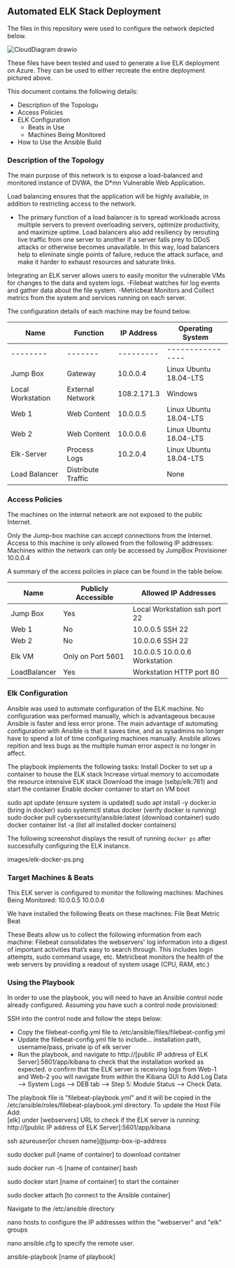 ## Automated ELK Stack Deployment

The files in this repository were used to configure the network depicted below.


![CloudDiagram drawio](https://user-images.githubusercontent.com/77586504/166480640-f6ac5dc8-98c6-40db-84dd-86a2f5eec887.png)

These files have been tested and used to generate a live ELK deployment on Azure. They can be used to either recreate the entire deployment pictured above.



This document contains the following details:
- Description of the Topologu
- Access Policies
- ELK Configuration
  - Beats in Use
  - Machines Being Monitored
- How to Use the Ansible Build


### Description of the Topology

The main purpose of this network is to expose a load-balanced and monitored instance of DVWA, the D*mn Vulnerable Web Application.

Load balancing ensures that the application will be highly available, in addition to restricting access to the network.
- The primary function of a load balancer is to spread workloads across multiple servers to prevent overloading servers, optimize productivity, and maximize uptime. Load balancers also add resiliency by rerouting live traffic from one server to another if a server falls prey to DDoS attacks or otherwise becomes unavailable. In this way, load balancers help to eliminate single points of failure, reduce the attack surface, and make it harder to exhaust resources and saturate links.

Integrating an ELK server allows users to easily monitor the vulnerable VMs for changes to the data and system logs.
-Filebeat watches for log events and gather data about the file system.
-Metricbeat Monitors and Collect metrics from the system and services running on each server.

The configuration details of each machine may be found below.


| Name              	| Function           	| IP Address  	| Operating System       	|
|-------------------	|--------------------	|-------------	|------------------------	|
| --------          	| -------            	| ---------   	| ----------------       	|
| Jump Box          	| Gateway            	| 10.0.0.4    	| Linux Ubuntu 18.04-LTS 	|
| Local Workstation 	| External Network   	| 108.2.171.3 	| Windows                	|
| Web 1             	| Web Content        	| 10.0.0.5    	| Linux Ubuntu 18.04-LTS 	|
| Web 2             	| Web Content        	| 10.0.0.6    	| Linux Ubuntu 18.04-LTS 	|
| Elk-Server        	| Process Logs       	| 10.2.0.4    	| Linux Ubuntu 18.04-LTS 	|
| Load Balancer     	| Distribute Traffic 	|             	| None                   	|

### Access Policies

The machines on the internal network are not exposed to the public Internet. 

Only the Jump-box machine can accept connections from the Internet. Access to this machine is only allowed from the following IP addresses:
Machines within the network can only be accessed by JumpBox Provisioner 10.0.0.4


A summary of the access policies in place can be found in the table below.

| Name        | Publicly Accessible | Allowed IP Addresses         |
|-------------|---------------------|------------------------------|
| Jump Box    | Yes                 | Local Workstation ssh port 22|
| Web 1       | No                  | 10.0.0.5 SSH 22              |
| Web 2       | No                  | 10.0.0.6 SSH 22              |
| Elk VM      | Only on Port 5601   | 10.0.0.5 10.0.0.6 Workstation|
| LoadBalancer| Yes                 | Workstation HTTP port 80     |

### Elk Configuration

Ansible was used to automate configuration of the ELK machine. No configuration was performed manually, which is advantageous because Ansible is faster and less error prone.
The main advantage of automating configuration with Ansible is that it saves time, and as sysadmins no longer have to spend a lot of time configuring machines manually. Ansbile allows repition and less bugs as the multiple human error aspect is no longer in affect.

The playbook implements the following tasks:
Install Docker to set up a container to house the ELK stack
Increase virtual memory to accomodate the resource intensive ELK stack
Download the image (sebp/elk:761) and start the container
Enable docker container to start on VM boot

sudo apt update (ensure system is updated)
sudo apt install -y docker.io (bring in docker)
sudo systemctl status docker (verify docker is running)
sudo docker pull cyberxsecurity/ansible:latest (download container)
sudo docker container list -a (list all installed docker containers)

The following screenshot displays the result of running `docker ps` after successfully configuring the ELK instance.

images/elk-docker-ps.png


### Target Machines & Beats
This ELK server is configured to monitor the following machines:
Machines Being Monitored:
10.0.0.5
10.0.0.6

We have installed the following Beats on these machines:
File Beat
Metric Beat

These Beats allow us to collect the following information from each machine:
Filebeat consolidates the webservers' log information into a digest of important activities that’s easy to search through. This includes login attempts, sudo command usage, etc. Metricbeat monitors the health of the web servers by providing a readout of system usage (CPU, RAM, etc.)


### Using the Playbook
In order to use the playbook, you will need to have an Ansible control node already configured. Assuming you have such a control node provisioned: 

SSH into the control node and follow the steps below:
- Copy the filebeat-config.yml file to /etc/ansible/files/filebeat-config.yml
- Update the filebeat-config.yml file to include... installation path, username/pass, private ip of elk server
- Run the playbook, and navigate to  http://[public IP address of ELK Server]:5601/app/kibana to check that the installation worked as expected. o confirm that the ELK server is receiving logs from Web-1 and Web-2 you will navigate from within the Kibana GUI to Add Log Data --> System Logs --> DEB tab --> Step 5: Module Status --> Check Data.


The playbook file is "filebeat-playbook.yml" and it will be copied in the /etc/ansible/roles/filebeat-playbook.yml directory.
To update the Host File Add:  
[elk] under [webservers]
URL to check if the ELK server is running:
http://[public IP address of ELK Server]:5601/app/kibana

ssh azureuser[or chosen name]@jump-box-ip-address

sudo docker pull [name of container] to download container

sudo docker run -ti [name of container] bash

sudo docker start [name of container] to start the container

sudo docker attach [to connect to the Ansible container]

Navigate to the /etc/ansible directory

nano hosts to configure the IP addresses within the "webserver" and "elk" groups

nano ansible.cfg to specify the remote user.

ansible-playbook [name of playbook]
